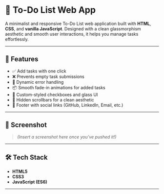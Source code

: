 # 📝 To-Do List Web App

A minimalist and responsive To-Do List web application built with **HTML**, **CSS**, and **vanilla JavaScript**. Designed with a clean glassmorphism aesthetic and smooth user interactions, it helps you manage tasks effortlessly.

---

## 🚀 Features

- ✅ Add tasks with one click
- ❌ Prevents empty task submissions
- 🧼 Dynamic error handling
- 📦 Smooth fade-in animations for added tasks
- 🧊 Custom-styled checkboxes and glass UI
- 📜 Hidden scrollbars for a clean aesthetic
- 🔗 Footer with social links (GitHub, LinkedIn, Email, etc.)

---

## 📸 Screenshot

> *(Insert a screenshot here once you've pushed it!)*

---

## 🛠️ Tech Stack

- **HTML5**
- **CSS3**
- **JavaScript (ES6)**

---

